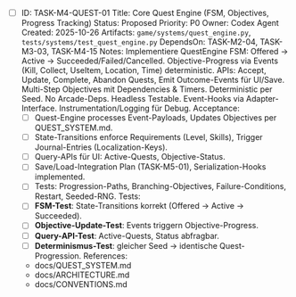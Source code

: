 - [ ] ID: TASK-M4-QUEST-01
  Title: Core Quest Engine (FSM, Objectives, Progress Tracking)
  Status: Proposed
  Priority: P0
  Owner: Codex Agent
  Created: 2025-10-26
  Artifacts: `game/systems/quest_engine.py`, `tests/systems/test_quest_engine.py`
  DependsOn: TASK-M2-04, TASK-M3-03, TASK-M4-15
  Notes:
  Implementiere QuestEngine FSM: Offered → Active → Succeeded/Failed/Cancelled. Objective-Progress via Events (Kill, Collect, UseItem, Location, Time) deterministic. APIs: Accept, Update, Complete, Abandon Quests, Emit Outcome-Events für UI/Save. Multi-Step Objectives mit Dependencies & Timers. Deterministic per Seed. No Arcade-Deps. Headless Testable. Event-Hooks via Adapter-Interface. Instrumentation/Logging für Debug.
  Acceptance:
  - [ ] Quest-Engine processes Event-Payloads, Updates Objectives per QUEST_SYSTEM.md.
  - [ ] State-Transitions enforce Requirements (Level, Skills), Trigger Journal-Entries (Localization-Keys).
  - [ ] Query-APIs für UI: Active-Quests, Objective-Status.
  - [ ] Save/Load-Integration Plan (TASK-M5-01), Serialization-Hooks implemented.
  - [ ] Tests: Progression-Paths, Branching-Objectives, Failure-Conditions, Restart, Seeded-RNG.
  Tests:
  - [ ] **FSM-Test**: State-Transitions korrekt (Offered → Active → Succeeded).
  - [ ] **Objective-Update-Test**: Events triggern Objective-Progress.
  - [ ] **Query-API-Test**: Active-Quests, Status abfragbar.
  - [ ] **Determinismus-Test**: gleicher Seed → identische Quest-Progression.
  References:
  - docs/QUEST_SYSTEM.md
  - docs/ARCHITECTURE.md
  - docs/CONVENTIONS.md
